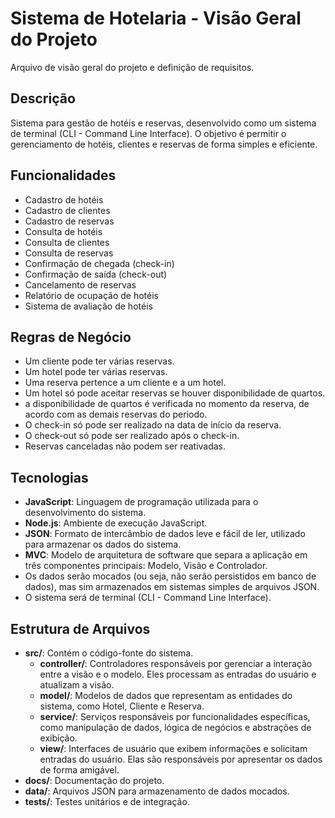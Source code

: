 # Sistema de Hotelaria - Visão Geral do Projeto

Arquivo de visão geral do projeto e definição de requisitos.

## Descrição
Sistema para gestão de hotéis e reservas, desenvolvido como um sistema de terminal (CLI - Command Line Interface). O objetivo é permitir o gerenciamento de hotéis, clientes e reservas de forma simples e eficiente.

## Funcionalidades
- Cadastro de hotéis
- Cadastro de clientes
- Cadastro de reservas
- Consulta de hotéis
- Consulta de clientes
- Consulta de reservas
- Confirmação de chegada (check-in)
- Confirmação de saída (check-out)
- Cancelamento de reservas
- Relatório de ocupação de hotéis
- Sistema de avaliação de hotéis

## Regras de Negócio
- Um cliente pode ter várias reservas.
- Um hotel pode ter várias reservas.
- Uma reserva pertence a um cliente e a um hotel.
- Um hotel só pode aceitar reservas se houver disponibilidade de quartos.
- a disponibilidade de quartos é verificada no momento da reserva, de acordo com as demais reservas do periodo.
- O check-in só pode ser realizado na data de início da reserva.
- O check-out só pode ser realizado após o check-in.
- Reservas canceladas não podem ser reativadas.

## Tecnologias
- **JavaScript**: Linguagem de programação utilizada para o desenvolvimento do sistema.
- **Node.js**: Ambiente de execução JavaScript.
- **JSON**: Formato de intercâmbio de dados leve e fácil de ler, utilizado para armazenar os dados do sistema.
- **MVC**: Modelo de arquitetura de software que separa a aplicação em três componentes principais: Modelo, Visão e Controlador.
- Os dados serão mocados (ou seja, não serão persistidos em banco de dados), mas sim armazenados em sistemas simples de arquivos JSON.
- O sistema será de terminal (CLI - Command Line Interface).

## Estrutura de Arquivos
- **src/**: Contém o código-fonte do sistema.
  - **controller/**: Controladores responsáveis por gerenciar a interação entre a visão e o modelo. Eles processam as entradas do usuário e atualizam a visão. 
  - **model/**: Modelos de dados que representam as entidades do sistema, como Hotel, Cliente e Reserva.
  - **service/**: Serviços responsáveis por funcionalidades específicas, como manipulação de dados, lógica de negócios e abstrações de exibição.
  - **view/**: Interfaces de usuário que exibem informações e solicitam entradas do usuário. Elas são responsáveis por apresentar os dados de forma amigável.
- **docs/**: Documentação do projeto.
- **data/**: Arquivos JSON para armazenamento de dados mocados.
- **tests/**: Testes unitários e de integração.
